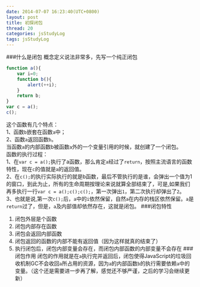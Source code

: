 ```yaml
---
date: 2014-07-07 16:23:40(UTC+0800)
layout: post
title: 初探闭包
thread: 20
categories: jsStudyLog
tags: jsStudyLog
---
```


###什么是闭包
概念定义说法非常多，先写一个纯正闭包
```javascript
function a(){
	var i=0;
	function b(){
		alert(++i);
	}
	return b;
}
var c = a();
c();
```
这个函数有几个特点：
</br>1、函数`b`嵌套在函数`a`中；
</br> 2、函数`a`返回函数`b`。
</br>当函数`a`的内部函数b被函数`a`外的一个变量引用的时候，就创建了一个闭包。
</br>函数的执行过程：
</br>1、在`var c = a();`执行了a函数，那么肯定`a`经过了`return`，按照主流语言的函数特性，现在`c`的值就是`a`的返回值。
</br>2、在`c();`的执行实际执行的就是b函数，最后不管执行的是谁，会弹出一个值为1的窗口，到此为止，所有的生命周期按理论来说就算全部结束了，可是,如果我们再多执行一行`var c = a();c();c();`，第一次弹出`1`，第二次执行却弹出了`2`。
</br>3、也就是说,第一次`c();`后，`a`中的`i`依然保留，自然`a`在内存的栈区依然保留。`a`是`return`过了，但是，`a`及内部值却依然存在，这就是闭包。
###闭包特性
1. 闭包外层是个函数
2. 闭包内部存在函数
3. 闭包会返回内部函数
4. 闭包返回的函数的内部不能有返回值（因为这样就真的结束了）
5. 执行闭包后，闭包内部变量会存在，而闭包内部函数的内部变量不会存在
###闭包作用
闭包的作用就是在`a`执行完并返回后，闭包使得JavaScript的垃圾回收机制GC不会收回`a`所占用的资源，因为`a`的内部函数`b`的执行需要依赖`a`中的变量。（这个还是需要进一步再了解，感觉还不够严谨，之后的学习会继续更新）



